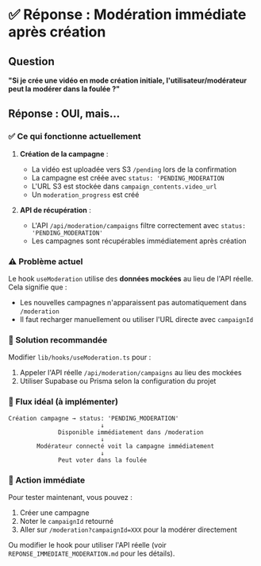 # ✅ Réponse : Modération immédiate après création

## Question
**"Si je crée une vidéo en mode création initiale, l'utilisateur/modérateur peut la modérer dans la foulée ?"**

## Réponse : **OUI, mais...**

### ✅ Ce qui fonctionne actuellement

1. **Création de la campagne** :
   - La vidéo est uploadée vers S3 `/pending` lors de la confirmation
   - La campagne est créée avec `status: 'PENDING_MODERATION`
   - L'URL S3 est stockée dans `campaign_contents.video_url`
   - Un `moderation_progress` est créé

2. **API de récupération** :
   - L'API `/api/moderation/campaigns` filtre correctement avec `status: 'PENDING_MODERATION'`
   - Les campagnes sont récupérables immédiatement après création

### ⚠️ Problème actuel

Le hook `useModeration` utilise des **données mockées** au lieu de l'API réelle. Cela signifie que :
- Les nouvelles campagnes n'apparaissent pas automatiquement dans `/moderation`
- Il faut recharger manuellement ou utiliser l'URL directe avec `campaignId`

### 🔧 Solution recommandée

Modifier `lib/hooks/useModeration.ts` pour :
1. Appeler l'API réelle `/api/moderation/campaigns` au lieu des mockées
2. Utiliser Supabase ou Prisma selon la configuration du projet

### 📝 Flux idéal (à implémenter)

```
Création campagne → status: 'PENDING_MODERATION'
                          ↓
              Disponible immédiatement dans /moderation
                          ↓
        Modérateur connecté voit la campagne immédiatement
                          ↓
              Peut voter dans la foulée
```

### 🎯 Action immédiate

Pour tester maintenant, vous pouvez :
1. Créer une campagne
2. Noter le `campaignId` retourné
3. Aller sur `/moderation?campaignId=XXX` pour la modérer directement

Ou modifier le hook pour utiliser l'API réelle (voir `REPONSE_IMMEDIATE_MODERATION.md` pour les détails).

